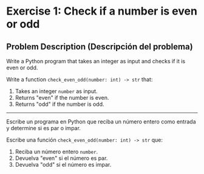 # Exercise 1: Check if a number is even or odd

## Problem Description (Descripción del problema)

Write a Python program that takes an integer as input and checks if it is even or odd.

Write a function `check_even_odd(number: int) -> str` that:
1. Takes an integer `number` as input.
2. Returns "even" if the number is even.
3. Returns "odd" if the number is odd.

---

Escribe un programa en Python que reciba un número entero como entrada y determine si es par o impar.

Escribe una función `check_even_odd(number: int) -> str` que:
1. Reciba un número entero `number`.
2. Devuelva "even" si el número es par.
3. Devuelva "odd" si el número es impar.

